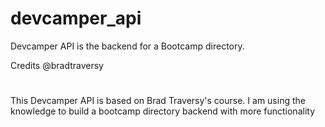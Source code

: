 # devcamper_api
Devcamper API is the backend for a Bootcamp directory.


Credits @bradtraversy
#

This Devcamper API is based on Brad Traversy's course. I am using the knowledge to build a bootcamp directory backend with more functionality
